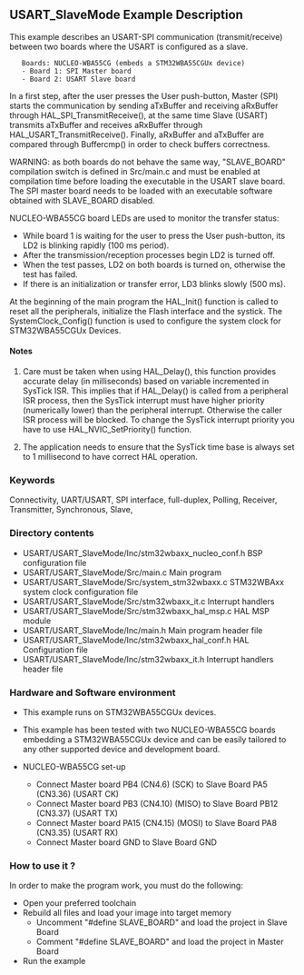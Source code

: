 ## <b>USART_SlaveMode Example Description</b>

This example describes an USART-SPI communication (transmit/receive) between two
boards where the USART is configured as a slave.

       Boards: NUCLEO-WBA55CG (embeds a STM32WBA55CGUx device)
       - Board 1: SPI Master board
       - Board 2: USART Slave board

In a first step, after the user presses the User push-button, Master (SPI) starts
the communication by sending aTxBuffer and receiving aRxBuffer through
HAL_SPI_TransmitReceive(), at the same time Slave (USART) transmits aTxBuffer
and receives aRxBuffer through HAL_USART_TransmitReceive().
Finally, aRxBuffer and aTxBuffer are compared through Buffercmp() in order to
check buffers correctness.

WARNING: as both boards do not behave the same way, "SLAVE_BOARD" compilation
switch is defined in Src/main.c and must be enabled at compilation time before
loading the executable in the USART slave board.
The SPI master board needs to be loaded with an executable software obtained
with SLAVE_BOARD disabled.

NUCLEO-WBA55CG board LEDs are used to monitor the transfer status:

- While board 1 is waiting for the user to press the User push-button, its
  LD2 is blinking rapidly (100 ms period).
- After the transmission/reception processes begin LD2 is turned off.
- When the test passes, LD2 on both boards is turned on, otherwise the
  test has failed.
- If there is an initialization or transfer error, LD3 blinks slowly (500 ms).

At the beginning of the main program the HAL_Init() function is called to reset
all the peripherals, initialize the Flash interface and the systick.
The SystemClock_Config() function is used to configure the system clock for STM32WBA55CGUx Devices.

#### <b>Notes</b>

 1. Care must be taken when using HAL_Delay(), this function provides accurate
    delay (in milliseconds) based on variable incremented in SysTick ISR. This
    implies that if HAL_Delay() is called from a peripheral ISR process, then
    the SysTick interrupt must have higher priority (numerically lower)
    than the peripheral interrupt. Otherwise the caller ISR process will be blocked.
    To change the SysTick interrupt priority you have to use HAL_NVIC_SetPriority() function.

 2. The application needs to ensure that the SysTick time base is always set to
    1 millisecond to have correct HAL operation.

### <b>Keywords</b>

Connectivity, UART/USART, SPI interface, full-duplex, Polling, Receiver, Transmitter, Synchronous, Slave,

### <b>Directory contents</b> 

  - USART/USART_SlaveMode/Inc/stm32wbaxx_nucleo_conf.h     BSP configuration file
  - USART/USART_SlaveMode/Src/main.c                 Main program
  - USART/USART_SlaveMode/Src/system_stm32wbaxx.c     STM32WBAxx system clock configuration file
  - USART/USART_SlaveMode/Src/stm32wbaxx_it.c         Interrupt handlers
  - USART/USART_SlaveMode/Src/stm32wbaxx_hal_msp.c    HAL MSP module
  - USART/USART_SlaveMode/Inc/main.h                 Main program header file
  - USART/USART_SlaveMode/Inc/stm32wbaxx_hal_conf.h   HAL Configuration file
  - USART/USART_SlaveMode/Inc/stm32wbaxx_it.h         Interrupt handlers header file

### <b>Hardware and Software environment</b>

  - This example runs on STM32WBA55CGUx devices.

  - This example has been tested with two NUCLEO-WBA55CG boards embedding
    a STM32WBA55CGUx device and can be easily tailored to any other supported device
    and development board.

  - NUCLEO-WBA55CG set-up
    - Connect Master board PB4 (CN4.6) (SCK) to Slave Board PA5 (CN3.36) (USART CK)
    - Connect Master board PB3 (CN4.10) (MISO) to Slave Board PB12 (CN3.37) (USART TX)
    - Connect Master board PA15 (CN4.15) (MOSI) to Slave Board PA8 (CN3.35) (USART RX)
    - Connect Master board GND to Slave Board GND

### <b>How to use it ?</b>

In order to make the program work, you must do the following:

 - Open your preferred toolchain
 - Rebuild all files and load your image into target memory
   - Uncomment "#define SLAVE_BOARD" and load the project in Slave Board
   - Comment "#define SLAVE_BOARD" and load the project in Master Board
 - Run the example


